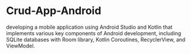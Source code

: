 # Crud-App-Android
developing a mobile application using Android Studio and Kotlin that implements various key components of Android development, including SQLite databases  with Room library, Kotlin Coroutines, RecyclerView, and ViewModel.

